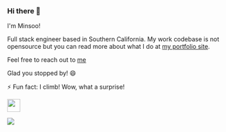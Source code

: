 ### Hi there 👋

I'm Minsoo!

Full stack engineer based in Southern California. My work codebase is not opensource but you can read more about what I do at [my portfolio site](https://minsoo.vercel.app/).  

Feel free to reach out to [me](mailto:minsooerickim@gmail.com)

Glad you stopped by! 😄

⚡ Fun fact: I climb! Wow, what a surprise!

<a href="https://www.linkedin.com/in/minsookime/" target="_blank"><img src="https://content.linkedin.com/content/dam/me/business/en-us/amp/brand-site/v2/bg/LI-Bug.svg.original.svg" width="30px" /></a>

![](https://komarev.com/ghpvc/?username=minsooerickim&color=green)
<!--
**minsooerickim/minsooerickim** is a ✨ _special_ ✨ repository because its `README.md` (this file) appears on your GitHub profile.

Here are some ideas to get you started:

- 🔭 I’m currently working on ...
- 🌱 I’m currently learning ...
- 👯 I’m looking to collaborate on ...
- 🤔 I’m looking for help with ...
- 💬 Ask me about ...
- 📫 How to reach me: ...
- 😄 Pronouns: ...
-->
